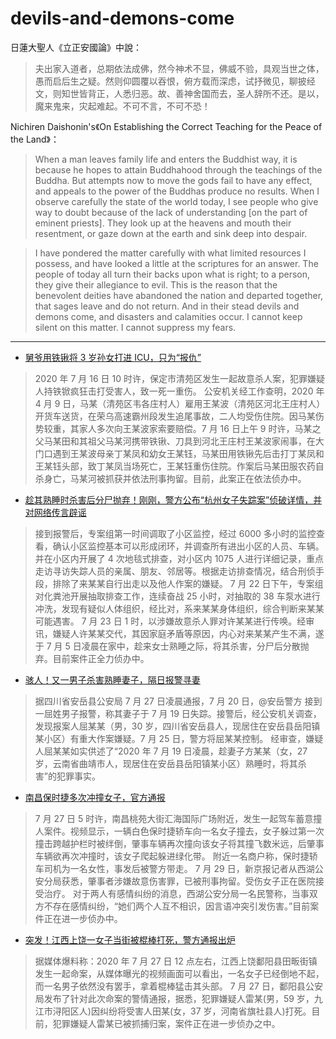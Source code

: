 # devils-and-demons-come

日蓮大聖人《立正安國論》中說：

> 夫出家入道者，总期依法成佛，然今神术不显，佛威不验，具观当世之体，愚而启后生之疑。然则仰圆覆以吞恨，俯方载而深虑，试抒微见，聊披经文，则知世皆背正，人悉归恶。故、善神舍国而去，圣人辞所不还。是以，魔来鬼来，灾起难起。不可不言，不可不恐！

Nichiren Daishonin's《On Establishing the Correct Teaching for the Peace of the Land》：

> When a man leaves family life and enters the Buddhist way, it is because he hopes to attain Buddhahood through the teachings of the Buddha. But attempts now to move the gods fail to have any effect, and appeals to the power of the Buddhas produce no results. When I observe carefully the state of the world today, I see people who give way to doubt because of the lack of understanding [on the part of eminent priests]. They look up at the heavens and mouth their resentment, or gaze down at the earth and sink deep into despair.

> I have pondered the matter carefully with what limited resources I possess, and have looked a little at the scriptures for an answer. The people of today all turn their backs upon what is right; to a person, they give their allegiance to evil. This is the reason that the benevolent deities have abandoned the nation and departed together, that sages leave and do not return. And in their stead devils and demons come, and disasters and calamities occur. I cannot keep silent on this matter. I cannot suppress my fears.

----------------------------------------------------------------------------------------------


- [舅爷用铁锹将 3 岁孙女打进 ICU，只为“报仇”](https://mp.weixin.qq.com/s/_PKafmywjmaOGvJmPoiN0g)

> 2020 年 7 月 16 日 10 时许，保定市清苑区发生一起故意杀人案，犯罪嫌疑人持铁锨疯狂击打受害人，致一死一重伤。
> 公安机关经工作查明，2020 年 4 月 9 日，马某（清苑区韦各庄村人）雇用王某波（清苑区河北王庄村人）开货车送货，在荣乌高速霸州段发生追尾事故，二人均受伤住院。因马某伤势较重，其家人多次向王某波家索要赔偿。7 月 16 日上午 9 时许，马某之父马某田和其祖父马某河携带铁锹、刀具到河北王庄村王某波家闹事，在大门口遇到王某波母亲丁某凤和幼女王某钰，马某田用铁锹先后击打丁某凤和王某钰头部，致丁某凤当场死亡，王某钰重伤住院。作案后马某田服农药自杀身亡，马某河被抓获并依法刑事拘留。目前，此案正在依法侦办中。

- [趁其熟睡时杀害后分尸抛弃！刚刚，警方公布“杭州女子失踪案”侦破详情，并对网络传言辟谣](https://mp.weixin.qq.com/s/bkxnB3BhkUauZc38bYGH4w)

> 接到报警后，专案组第一时间调取了小区监控，经过 6000 多小时的监控查看，确认小区监控基本可以形成闭环，并调查所有进出小区的人员、车辆。并在小区内开展了 4 次地毯式排查，对小区内 1075 人进行详细记录，重点走访寻访失踪人员的亲属、朋友、邻居等。根据走访排查情况，结合刑侦手段，排除了来某某自行出走以及他人作案的嫌疑。
> 7 月 22 日下午，专案组对化粪池开展抽取排查工作，连续奋战 25 小时，对抽取的 38 车泵水进行冲洗，发现有疑似人体组织，经比对，系来某某身体组织，综合判断来某某可能遇害。
> 7 月 23 日 1 时，以涉嫌故意杀人罪对许某某进行传唤。经审讯，嫌疑人许某某交代，其因家庭矛盾等原因，内心对来某某产生不满，遂于 7 月 5 日凌晨在家中，趁来女士熟睡之际，将其杀害，分尸后分散抛弃。目前案件正全力侦办中。

- [骇人！又一男子杀害熟睡妻子，隔日报警寻妻](https://mp.weixin.qq.com/s/mPKqy4TPIV25weywlPzkSA)

> 据四川省安岳县公安局 7 月 27 日凌晨通报，7 月 20 日，@安岳警方 接到一屈姓男子报警，称其妻子于 7 月 19 日失踪。接警后，经公安机关调查，发现报案人屈某某（男，30 岁，四川省安岳县人，现居住在安岳县岳阳镇某小区）有重大作案嫌疑。7 月 25 日，警方将屈某某控制。
> 经审查，嫌疑人屈某某如实供述了“2020 年 7 月 19 日凌晨，趁妻子方某某（女，27 岁，云南省曲靖市人，现居住在安岳县岳阳镇某小区）熟睡时，将其杀害”的犯罪事实。

- [南昌保时捷多次冲撞女子，官方通报](https://mp.weixin.qq.com/s/oPdWlzcj6moviP1jbX5opQ)

> 7 月 27 日 5 时许，南昌桃苑大街汇海国际广场附近，发生一起驾车蓄意撞人案件。视频显示，一辆白色保时捷轿车向一名女子撞去，女子躲过第一次撞击跨越护栏时被绊倒，肇事车辆再次撞向该女子将其撞飞数米远，后肇事车辆欲再次冲撞时，该女子爬起躲进绿化带。
> 附近一名商户称，保时捷轿车司机为一名女性，事发后被警方带走。
> 7 月 29 日，新京报记者从西湖公安分局获悉，肇事者涉嫌故意伤害罪，已被刑事拘留。受伤女子正在医院接受治疗。
> 对于两人有感情纠纷的消息，西湖公安分局一名民警称，当事双方不存在感情纠纷，“她们两个人互不相识，因言语冲突引发伤害。”目前案件正在进一步侦办中。

- [突发！江西上饶一女子当街被棍棒打死，警方通报出炉](https://new.qq.com/omn/20200727/20200727A0U8CR00.html)

> 据媒体爆料称：2020 年 7 月 27 日 12 点左右，江西上饶鄱阳县田畈街镇发生一起命案，从媒体曝光的视频画面可以看出，一名女子已经倒地不起，而一名男子依然没有罢手，拿着棍棒猛击其头部。
> 7 月 27 日，鄱阳县公安局发布了针对此次命案的警情通报，据悉，犯罪嫌疑人雷某(男，59 岁，九江市浔阳区人)因纠纷将受害人田某(女，37 岁，河南省旗社县人)打死。目前，犯罪嫌疑人雷某已被抓捕归案，案件正在进一步侦办之中。


